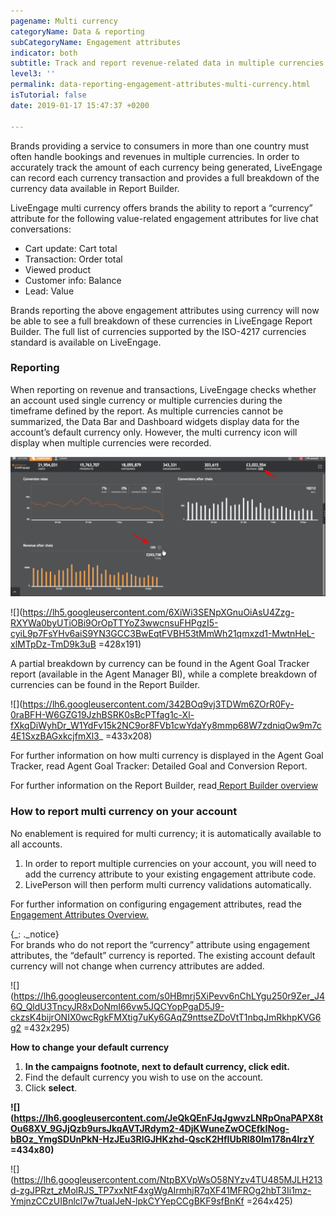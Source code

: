 ```yaml
---
pagename: Multi currency
categoryName: Data & reporting
subCategoryName: Engagement attributes
indicator: both
subtitle: Track and report revenue-related data in multiple currencies
level3: ''
permalink: data-reporting-engagement-attributes-multi-currency.html
isTutorial: false
date: 2019-01-17 15:47:37 +0200

---
```

Brands providing a service to consumers in more than one country must often handle bookings and revenues in multiple currencies. In order to accurately track the amount of each currency being generated, LiveEngage can record each currency transaction and provides a full breakdown of the currency data available in Report Builder.

LiveEngage multi currency offers brands the ability to report a “currency” attribute for the following value-related engagement attributes for live chat conversations:

* Cart update: Cart total
* Transaction: Order total
* Viewed product
* Customer info: Balance
* Lead: Value

Brands reporting the above engagement attributes using currency will now be able to see a full breakdown of these currencies in LiveEngage Report Builder. The full list of currencies supported by the ISO-4217 currencies standard is available on LiveEngage.

### **Reporting**

When reporting on revenue and transactions, LiveEngage checks whether an account used single currency or multiple currencies during the timeframe defined by the report. As multiple currencies cannot be summarized, the Data Bar and Dashboard widgets display data for the account’s default currency only. However, the multi currency icon will display when multiple currencies were recorded.

![](/img/multicurrency1.png)

![](https://lh5.googleusercontent.com/6XiWi3SENpXGnuOiAsU4Zzg-RXYWa0byUTiOBi9OrOpTTYoZ3wwcnsuFHPgzI5-cyiL9p7FsYHv6aiS9YN3GCC3BwEqtFVBH53tMmWh21qmxzd1-MwtnHeL-xlMTpDz-TmD9k3uB =428x191)

A partial breakdown by currency can be found in the Agent Goal Tracker report (available in the Agent Manager BI), while a complete breakdown of currencies can be found in the Report Builder.

![](https://lh6.googleusercontent.com/342BOq9vj3TDWm6ZOrR0Fy-0raBFH-W6GZG19JzhBSRK0sBcPTfag1c-Xl-fXkqDiWyhDr_W1YdFv15k2NC9or8FVb1cwYdaYy8mmp68W7zdniqOw9m7c4E1SxzBAGxkcjfmXl3_ =433x208)

For further information on how multi currency is displayed in the Agent Goal Tracker, read Agent Goal Tracker: Detailed Goal and Conversion Report.

For further information on the Report Builder, read[ Report Builder overview]()

### **How to report multi currency on your account**

No enablement is required for multi currency; it is automatically available to all accounts.

1. In order to report multiple currencies on your account, you will need to add the currency attribute to your existing engagement attribute code.
2. LivePerson will then perform multi currency validations automatically.

For further information on configuring engagement attributes, read the[ Engagement Attributes Overview.]()

{_: ._notice}  
For brands who do not report the “currency” attribute using engagement attributes, the “default” currency is reported. The existing account default currency will not change when currency attributes are added.

![](https://lh6.googleusercontent.com/s0HBmrj5XiPevv6nChLYgu250r9Zer_J46Q_QldU3TncyJR8xDoNmI66vw5JQCYopPgaD5J9-ckzsK4bijrONIX0wcRgkFMXtig7uKy6GAqZ9nttseZDoVtT1nbqJmRkhpKVG6g2 =432x295)

**How to change your default currency**

1. **In the campaigns footnote, next to default currency, click edit.**
2. Find the default currency you wish to use on the account.
3. Click **select**.

**![](https://lh6.googleusercontent.com/JeQkQEnFJqJgwvzLNRpOnaPAPX8tOu68XV_9GJjQzb9ursJkqAVTJRdym2-4DjKWuneZwOCEfkINog-bBOz_YmgSDUnPkN-HzJEu3RlGJHKzhd-QscK2HfIUbRl80lm178n4lrzY =434x80)**

![](https://lh6.googleusercontent.com/NtpBXVpWsO58NYzv4TU485MJLH213d-zgJPRzt_zMolRJS_TP7xxNtF4xgWgAIrmhjR7qXF41MFROg2hbT3Ii1mz-YmjnzCCzUIBnlcl7w7tuaIJeN-lpkCYYepCCgBKF9sfBnKf =264x425)